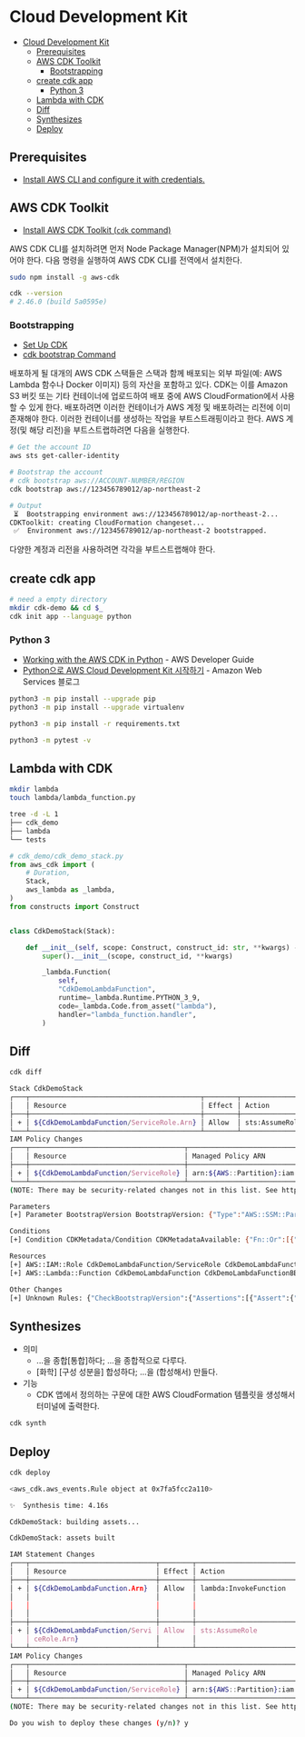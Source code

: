 # Cloud Development Kit

- [Cloud Development Kit](#cloud-development-kit)
  - [Prerequisites](#prerequisites)
  - [AWS CDK Toolkit](#aws-cdk-toolkit)
    - [Bootstrapping](#bootstrapping)
  - [create cdk app](#create-cdk-app)
    - [Python 3](#python-3)
  - [Lambda with CDK](#lambda-with-cdk)
  - [Diff](#diff)
  - [Synthesizes](#synthesizes)
  - [Deploy](#deploy)

## Prerequisites

- [Install AWS CLI and configure it with credentials.](../aws-cli/README.md)

## AWS CDK Toolkit

- [Install AWS CDK Toolkit (`cdk` command)](https://docs.aws.amazon.com/cdk/v2/guide/cli.html)

AWS CDK CLI를 설치하려면 먼저 Node Package Manager(NPM)가 설치되어 있어야 한다.
다음 명령을 실행하여 AWS CDK CLI를 전역에서 설치한다.

```sh
sudo npm install -g aws-cdk
```

```sh
cdk --version
# 2.46.0 (build 5a0595e)
```

### Bootstrapping

- [Set Up CDK](https://aws.amazon.com/ko/getting-started/guides/setup-cdk/)
- [cdk bootstrap Command](https://docs.aws.amazon.com/cdk/latest/guide/bootstrapping.html)

배포하게 될 대개의 AWS CDK 스택들은 스택과 함께 배포되는
외부 파일(예: AWS Lambda 함수나 Docker 이미지) 등의 자산을 포함하고 있다.
CDK는 이를 Amazon S3 버킷 또는 기타 컨테이너에 업로드하여 배포 중에 AWS CloudFormation에서 사용할 수 있게 한다.
배포하려면 이러한 컨테이너가 AWS 계정 및 배포하려는 리전에 이미 존재해야 한다.
이러한 컨테이너를 생성하는 작업을 부트스트래핑이라고 한다.
AWS 계정(및 해당 리전)을 부트스트랩하려면 다음을 실행한다.

```sh
# Get the account ID
aws sts get-caller-identity
```

```sh
# Bootstrap the account
# cdk bootstrap aws://ACCOUNT-NUMBER/REGION
cdk bootstrap aws://123456789012/ap-northeast-2

# Output
 ⏳  Bootstrapping environment aws://123456789012/ap-northeast-2...
CDKToolkit: creating CloudFormation changeset...
 ✅  Environment aws://123456789012/ap-northeast-2 bootstrapped.
```

다양한 계정과 리전을 사용하려면 각각을 부트스트랩해야 한다.

## create cdk app

```sh
# need a empty directory
mkdir cdk-demo && cd $_
cdk init app --language python
```

### Python 3

- [Working with the AWS CDK in Python](https://docs.aws.amazon.com/cdk/v2/guide/work-with-cdk-python.html) - AWS Developer Guide
- [Python으로 AWS Cloud Development Kit 시작하기](https://aws.amazon.com/ko/blogs/korea/getting-started-with-the-aws-cloud-development-kit-and-python/) - Amazon Web Services 블로그

```sh
python3 -m pip install --upgrade pip
python3 -m pip install --upgrade virtualenv
```

```sh
python3 -m pip install -r requirements.txt
```

```sh
python3 -m pytest -v
```

## Lambda with CDK

```sh
mkdir lambda
touch lambda/lambda_function.py
```

```sh
tree -d -L 1
├── cdk_demo
├── lambda
└── tests
```

```python
# cdk_demo/cdk_demo_stack.py
from aws_cdk import (
    # Duration,
    Stack,
    aws_lambda as _lambda,
)
from constructs import Construct


class CdkDemoStack(Stack):

    def __init__(self, scope: Construct, construct_id: str, **kwargs) -> None:
        super().__init__(scope, construct_id, **kwargs)

        _lambda.Function(
            self,
            "CdkDemoLambdaFunction",
            runtime=_lambda.Runtime.PYTHON_3_9,
            code=_lambda.Code.from_asset("lambda"),
            handler="lambda_function.handler",
        )
```

## Diff

```sh
cdk diff
```

```sh
Stack CdkDemoStack
┌───┬──────────────────────────────────────────┬────────┬────────────────┬──────────────────────────────┬───────────┐
│   │ Resource                                 │ Effect │ Action         │ Principal                    │ Condition │
├───┼──────────────────────────────────────────┼────────┼────────────────┼──────────────────────────────┼───────────┤
│ + │ ${CdkDemoLambdaFunction/ServiceRole.Arn} │ Allow  │ sts:AssumeRole │ Service:lambda.amazonaws.com │           │
└───┴──────────────────────────────────────────┴────────┴────────────────┴──────────────────────────────┴───────────┘
IAM Policy Changes
┌───┬──────────────────────────────────────┬────────────────────────────────────────────────────────────────────────────────┐
│   │ Resource                             │ Managed Policy ARN                                                             │
├───┼──────────────────────────────────────┼────────────────────────────────────────────────────────────────────────────────┤
│ + │ ${CdkDemoLambdaFunction/ServiceRole} │ arn:${AWS::Partition}:iam::aws:policy/service-role/AWSLambdaBasicExecutionRole │
└───┴──────────────────────────────────────┴────────────────────────────────────────────────────────────────────────────────┘
(NOTE: There may be security-related changes not in this list. See https://github.com/aws/aws-cdk/issues/1299)

Parameters
[+] Parameter BootstrapVersion BootstrapVersion: {"Type":"AWS::SSM::Parameter::Value<String>","Default":"/cdk-bootstrap/hnb659fds/version","Description":"Version of the CDK Bootstrap resources in this environment, automatically retrieved from SSM Parameter Store. [cdk:skip]"}

Conditions
[+] Condition CDKMetadata/Condition CDKMetadataAvailable: {"Fn::Or":[{"Fn::Or":[{"Fn::Equals":[{"Ref":"AWS::Region"},"af-south-1"]},{"Fn::Equals":[{"Ref":"AWS::Region"},"ap-east-1"]},{"Fn::Equals":[{"Ref":"AWS::Region"},"ap-northeast-1"]},{"Fn::Equals":[{"Ref":"AWS::Region"},"ap-northeast-2"]},{"Fn::Equals":[{"Ref":"AWS::Region"},"ap-south-1"]},{"Fn::Equals":[{"Ref":"AWS::Region"},"ap-southeast-1"]},{"Fn::Equals":[{"Ref":"AWS::Region"},"ap-southeast-2"]},{"Fn::Equals":[{"Ref":"AWS::Region"},"ca-central-1"]},{"Fn::Equals":[{"Ref":"AWS::Region"},"cn-north-1"]},{"Fn::Equals":[{"Ref":"AWS::Region"},"cn-northwest-1"]}]},{"Fn::Or":[{"Fn::Equals":[{"Ref":"AWS::Region"},"eu-central-1"]},{"Fn::Equals":[{"Ref":"AWS::Region"},"eu-north-1"]},{"Fn::Equals":[{"Ref":"AWS::Region"},"eu-south-1"]},{"Fn::Equals":[{"Ref":"AWS::Region"},"eu-west-1"]},{"Fn::Equals":[{"Ref":"AWS::Region"},"eu-west-2"]},{"Fn::Equals":[{"Ref":"AWS::Region"},"eu-west-3"]},{"Fn::Equals":[{"Ref":"AWS::Region"},"me-south-1"]},{"Fn::Equals":[{"Ref":"AWS::Region"},"sa-east-1"]},{"Fn::Equals":[{"Ref":"AWS::Region"},"us-east-1"]},{"Fn::Equals":[{"Ref":"AWS::Region"},"us-east-2"]}]},{"Fn::Or":[{"Fn::Equals":[{"Ref":"AWS::Region"},"us-west-1"]},{"Fn::Equals":[{"Ref":"AWS::Region"},"us-west-2"]}]}]}

Resources
[+] AWS::IAM::Role CdkDemoLambdaFunction/ServiceRole CdkDemoLambdaFunctionServiceRole43ACA25F 
[+] AWS::Lambda::Function CdkDemoLambdaFunction CdkDemoLambdaFunctionBB73AF9F 

Other Changes
[+] Unknown Rules: {"CheckBootstrapVersion":{"Assertions":[{"Assert":{"Fn::Not":[{"Fn::Contains":[["1","2","3","4","5"],{"Ref":"BootstrapVersion"}]}]},"AssertDescription":"CDK bootstrap stack version 6 required. Please run 'cdk bootstrap' with a recent version of the CDK CLI."}]}}
```

## Synthesizes

- 의미
  - ...을 종합[통합]하다; ...을 종합적으로 다루다.
  - [화학] [구성 성분을] 합성하다; ...을 (합성해서) 만들다.
- 기능
  - CDK 앱에서 정의하는 구문에 대한 AWS CloudFormation 템플릿을 생성해서 터미널에 출력한다.

```sh
cdk synth
```

## Deploy

```sh
cdk deploy
```

```sh
<aws_cdk.aws_events.Rule object at 0x7fa5fcc2a110>

✨  Synthesis time: 4.16s

CdkDemoStack: building assets...

CdkDemoStack: assets built

IAM Statement Changes
┌───┬───────────────────────────────┬────────┬───────────────────────────────┬───────────────────────────────┬──────────────────────────────────┐
│   │ Resource                      │ Effect │ Action                        │ Principal                     │ Condition                        │
├───┼───────────────────────────────┼────────┼───────────────────────────────┼───────────────────────────────┼──────────────────────────────────┤
│ + │ ${CdkDemoLambdaFunction.Arn}  │ Allow  │ lambda:InvokeFunction         │ Service:events.amazonaws.com  │ "ArnLike": {                     │
│   │                               │        │                               │                               │   "AWS:SourceArn": "${CdkDemoEve │
│   │                               │        │                               │                               │ ntRule.Arn}"                     │
│   │                               │        │                               │                               │ }                                │
├───┼───────────────────────────────┼────────┼───────────────────────────────┼───────────────────────────────┼──────────────────────────────────┤
│ + │ ${CdkDemoLambdaFunction/Servi │ Allow  │ sts:AssumeRole                │ Service:lambda.amazonaws.com  │                                  │
│   │ ceRole.Arn}                   │        │                               │                               │                                  │
└───┴───────────────────────────────┴────────┴───────────────────────────────┴───────────────────────────────┴──────────────────────────────────┘
IAM Policy Changes
┌───┬──────────────────────────────────────┬────────────────────────────────────────────────────────────────────────────────┐
│   │ Resource                             │ Managed Policy ARN                                                             │
├───┼──────────────────────────────────────┼────────────────────────────────────────────────────────────────────────────────┤
│ + │ ${CdkDemoLambdaFunction/ServiceRole} │ arn:${AWS::Partition}:iam::aws:policy/service-role/AWSLambdaBasicExecutionRole │
└───┴──────────────────────────────────────┴────────────────────────────────────────────────────────────────────────────────┘
(NOTE: There may be security-related changes not in this list. See https://github.com/aws/aws-cdk/issues/1299)

Do you wish to deploy these changes (y/n)? y
```
